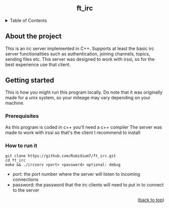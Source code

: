 <a id="readme-top"></a>

<div align="center">
  <h2 align="center">ft_irc</h3>
</div>

<details>
  <summary>Table of Contents</summary>
  <ol>
    <li>
      <a href="#about-the-project">About the project</a>
    </li>
    <li>
      <a href="#getting-started">Getting started</a>
      <ul>
        <li><a href="#prerequisites">Prerequisites</a></li>
        <li><a href="#how-to-run-it">How to run it</a></li>
      </ul>
    </li>
    <!--<li><a href="#roadmap">Roadmap</a></li>-->
  </ol>
</details>



<!-- ABOUT THE PROJECT -->
## About the project

This is an irc server implemented in C++. Supports at least the basic irc server functionalities such as authentication, joining channels, topics, sending files etc. 
This server was designed to work with irssi, so for the best experience use that client.

<!-- ![product-screenshot](./screenshots/product-screenshot) -->


<!-- GETTING STARTED -->
## Getting started

This is how you might run this program locally.
Do note that it was originally made for a unix system, so your mileage may vary depending on your machine. 

### Prerequisites

As this program is coded in c++ you'll need a c++ compiler
The server was made to work with irssi so that's the client I recommend to install

### How to run it

```
git clone https://github.com/Rubidium7/ft_irc.git
cd ft_irc
make && ./ircserv <port> <password> optional: debug
```
- port: the port number where the server will listen to incoming connections
- password: the password that the irc clients will need to put in to connect to the server

<!-- ROADMAP -->
<!--## Roadmap

- [ ] Feature 1
- [ ] Feature 2
- [ ] Feature 3
    - [ ] Nested Feature -->


<p align="right">(<a href="#readme-top">back to top</a>)</p>

